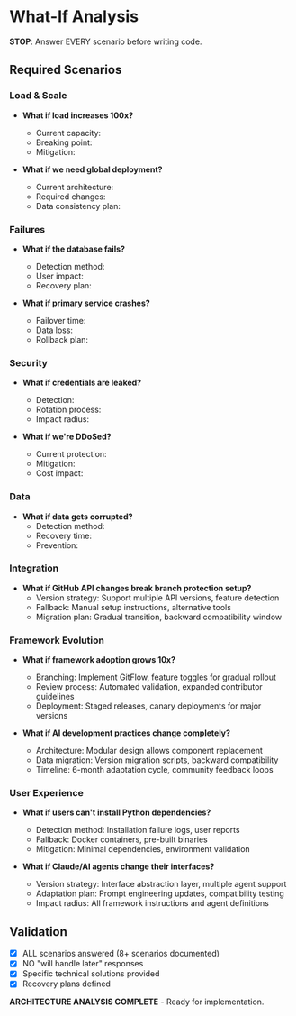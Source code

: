 # What-If Analysis

**STOP**: Answer EVERY scenario before writing code.

## Required Scenarios

### Load & Scale
- **What if load increases 100x?**
  - Current capacity: 
  - Breaking point:
  - Mitigation:

- **What if we need global deployment?**
  - Current architecture:
  - Required changes:
  - Data consistency plan:

### Failures
- **What if the database fails?**
  - Detection method:
  - User impact:
  - Recovery plan:

- **What if primary service crashes?**
  - Failover time:
  - Data loss:
  - Rollback plan:

### Security
- **What if credentials are leaked?**
  - Detection:
  - Rotation process:
  - Impact radius:

- **What if we're DDoSed?**
  - Current protection:
  - Mitigation:
  - Cost impact:

### Data
- **What if data gets corrupted?**
  - Detection method:
  - Recovery time:
  - Prevention:

### Integration
- **What if GitHub API changes break branch protection setup?**
  - Version strategy: Support multiple API versions, feature detection
  - Fallback: Manual setup instructions, alternative tools
  - Migration plan: Gradual transition, backward compatibility window

### Framework Evolution
- **What if framework adoption grows 10x?**
  - Branching: Implement GitFlow, feature toggles for gradual rollout
  - Review process: Automated validation, expanded contributor guidelines
  - Deployment: Staged releases, canary deployments for major versions

- **What if AI development practices change completely?**
  - Architecture: Modular design allows component replacement
  - Data migration: Version migration scripts, backward compatibility
  - Timeline: 6-month adaptation cycle, community feedback loops

### User Experience
- **What if users can't install Python dependencies?**
  - Detection method: Installation failure logs, user reports
  - Fallback: Docker containers, pre-built binaries
  - Mitigation: Minimal dependencies, environment validation

- **What if Claude/AI agents change their interfaces?**
  - Version strategy: Interface abstraction layer, multiple agent support
  - Adaptation plan: Prompt engineering updates, compatibility testing
  - Impact radius: All framework instructions and agent definitions

## Validation
- [x] ALL scenarios answered (8+ scenarios documented)
- [x] NO "will handle later" responses
- [x] Specific technical solutions provided
- [x] Recovery plans defined

**ARCHITECTURE ANALYSIS COMPLETE** - Ready for implementation.